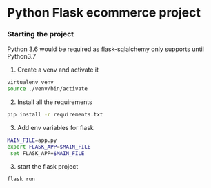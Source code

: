 # Python Flask ecommerce project

### Starting the project

Python 3.6 would be required as flask-sqlalchemy only supports until Python3.7

1. Create a venv and activate it
  ```sh
  virtualenv venv
  source ./venv/bin/activate  
  ```

2. Install all the requirements
  ```sh
  pip install -r requirements.txt
  ```

3. Add env variables for flask
  ```sh
  MAIN_FILE=app.py
  export FLASK_APP=$MAIN_FILE
   set FLASK_APP=$MAIN_FILE
  ```

3. start the flask project
  ```sh
  flask run
  ```